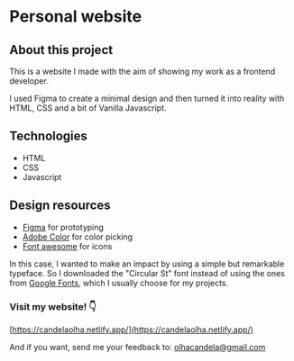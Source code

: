 # Personal website

## About this project

This is a website I made with the aim of showing my work as a frontend developer.

I used Figma to create a minimal design and then turned it into reality with HTML, CSS and a bit of Vanilla Javascript.

## Technologies

- HTML
- CSS
- Javascript

## Design resources

- [Figma](https://www.figma.com/) for prototyping
- [Adobe Color](https://color.adobe.com/es/create) for color picking
- [Font awesome](https://fontawesome.com/) for icons

In this case, I wanted to make an impact by using a simple but remarkable typeface. So I downloaded the "Circular St" font instead of using the ones from [Google Fonts](https://fonts.google.com/), which I usually choose for my projects.

### Visit my website! 👇

[https://candelaolha.netlify.app/](https://candelaolha.netlify.app/)

And if you want, send me your feedback to: olhacandela@gmail.com
